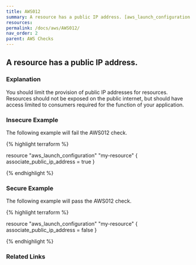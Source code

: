 ```yaml
---
title: AWS012
summary: A resource has a public IP address. [aws_launch_configuration aws_instance] 
resources: 
permalink: /docs/aws/AWS012/
nav_order: 2
parent: AWS Checks
---
```


## A resource has a public IP address.

### Explanation


You should limit the provision of public IP addresses for resources. Resources should not be exposed on the public internet, but should have access limited to consumers required for the function of your application. 



### Insecure Example

The following example will fail the AWS012 check.

{% highlight terraform %}

resource "aws_launch_configuration" "my-resource" {
	associate_public_ip_address = true
}

{% endhighlight %}



### Secure Example

The following example will pass the AWS012 check.

{% highlight terraform %}

resource "aws_launch_configuration" "my-resource" {
	associate_public_ip_address = false
}

{% endhighlight %}


### Related Links


